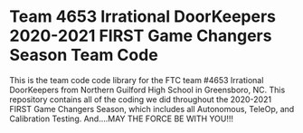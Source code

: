 # Team 4653 Irrational DoorKeepers 2020-2021 FIRST Game Changers Season Team Code

This is the team code code library for the FTC team #4653 Irrational DoorKeepers from Northern Guilford High School in Greensboro, NC. This repository contains all of the coding we did throughout the 2020-2021 FIRST Game Changers Season, which includes all Autonomous, TeleOp, and Calibration Testing. And....MAY THE FORCE BE WITH YOU!!!